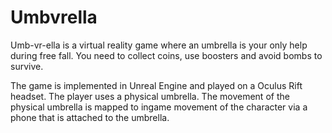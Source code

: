 # Umbvrella

Umb-vr-ella is a virtual reality game where an umbrella is your only help during free fall. You need to collect coins, use boosters and avoid bombs to survive.

The game is implemented in Unreal Engine and played on a Oculus Rift headset. The player uses a physical umbrella. The movement of the physical umbrella is mapped to ingame movement of the character via a phone that is attached to the umbrella.
